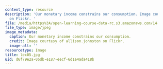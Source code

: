 ```yaml
---
content_type: resource
description: 'Our monetary income constrains our consumption. Image courtesy of allison.johnston
  on Flickr. '
file: /media/https%3A/open-learning-course-data-rc.s3.amazonaws.com/14-01sc-principles-of-microeconomics-fall-2011/d6f79e2a06dbe187eecf6d1e4ada418b_lec05.jpg
file_type: image/jpeg
image_metadata:
  caption: Our monetary income constrains our consumption.
  credit: Image courtesy of allison.johnston on Flickr.
  image-alt: ''
resourcetype: Image
title: lec05.jpg
uid: d6f79e2a-06db-e187-eecf-6d1e4ada418b
---
```

